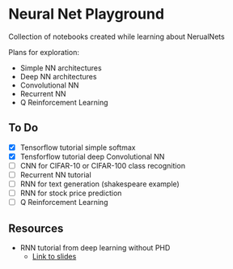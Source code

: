 # Neural Net Playground

Collection of notebooks created while learning about NerualNets

Plans for exploration:
- Simple NN architectures 
- Deep NN architectures 
- Convolutional NN
- Recurrent NN
- Q Reinforcement Learning 

## To Do

- [x] Tensorflow tutorial simple softmax
- [X] Tensforflow tutorial deep Convolutional NN
- [ ] CNN for CIFAR-10 or CIFAR-100 class recognition
- [ ] Recurrent NN tutorial
- [ ] RNN for text generation (shakespeare example)
- [ ] RNN for stock price prediction
- [ ] Q Reinforcement Learning

## Resources

- RNN tutorial from deep learning without PHD
    - [Link to slides](https://docs.google.com/presentation/d/e/2PACX-1vRouwj_3cYsmLrNNI3Uq5gv5-hYp_QFdeoan2GlxKgIZRSejozruAbVV0IMXBoPsINB7Jw92vJo2EAM/pub#slide=id.p)
